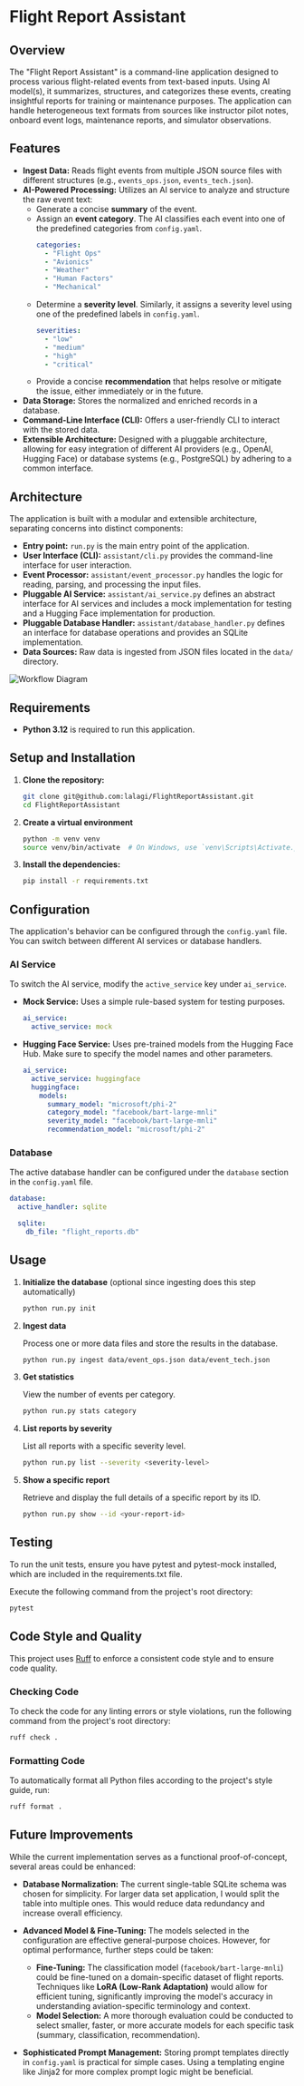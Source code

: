 # Flight Report Assistant

## Overview

The "Flight Report Assistant" is a command-line application designed to process various flight-related events from text-based inputs. Using AI model(s), it summarizes, structures, and categorizes these events, creating insightful reports for training or maintenance purposes. The application can handle heterogeneous text formats from sources like instructor pilot notes, onboard event logs, maintenance reports, and simulator observations.

## Features

-   **Ingest Data:** Reads flight events from multiple JSON source files with different structures (e.g., `events_ops.json`, `events_tech.json`).
-   **AI-Powered Processing:** Utilizes an AI service to analyze and structure the raw event text:
    -   Generate a concise **summary** of the event.
    -   Assign an **event category**. The AI classifies each event into one of the predefined categories from `config.yaml`.
        ```yaml
        categories:
          - "Flight Ops"
          - "Avionics"
          - "Weather"
          - "Human Factors"
          - "Mechanical"
        ```
    -   Determine a **severity level**. Similarly, it assigns a severity level using one of the predefined labels in `config.yaml`.
        ```yaml
        severities:
          - "low"
          - "medium"
          - "high"
          - "critical"
        ```
    -   Provide a concise **recommendation** that helps resolve or mitigate the issue, either immediately or in the future.
-   **Data Storage:** Stores the normalized and enriched records in a database.
-   **Command-Line Interface (CLI):** Offers a user-friendly CLI to interact with the stored data.
-   **Extensible Architecture:** Designed with a pluggable architecture, allowing for easy integration of different AI providers (e.g., OpenAI, Hugging Face) or database systems (e.g., PostgreSQL) by adhering to a common interface.
## Architecture

The application is built with a modular and extensible architecture, separating concerns into distinct components:

-   **Entry point:** `run.py` is the main entry point of the application.
-   **User Interface (CLI):** `assistant/cli.py` provides the command-line interface for user interaction.
-   **Event Processor:** `assistant/event_processor.py` handles the logic for reading, parsing, and processing the input files.
-   **Pluggable AI Service:** `assistant/ai_service.py` defines an abstract interface for AI services and includes a mock implementation for testing and a Hugging Face implementation for production.
-   **Pluggable Database Handler:** `assistant/database_handler.py` defines an interface for database operations and provides an SQLite implementation.
-   **Data Sources:** Raw data is ingested from JSON files located in the `data/` directory.

![Workflow Diagram](workflow.png)

## Requirements
-   **Python 3.12** is required to run this application.

## Setup and Installation

1.  **Clone the repository:**
    ```bash
    git clone git@github.com:lalagi/FlightReportAssistant.git
    cd FlightReportAssistant
    ```

2.  **Create a virtual environment**
    ```bash
    python -m venv venv
    source venv/bin/activate  # On Windows, use `venv\Scripts\Activate.ps1`
    ```

3.  **Install the dependencies:**
    ```bash
    pip install -r requirements.txt
    ```

## Configuration

The application's behavior can be configured through the `config.yaml` file. You can switch between different AI services or database handlers.

### AI Service

To switch the AI service, modify the `active_service` key under `ai_service`.

-   **Mock Service:** Uses a simple rule-based system for testing purposes.
    ```yaml
    ai_service:
      active_service: mock
    ```

-   **Hugging Face Service:** Uses pre-trained models from the Hugging Face Hub. Make sure to specify the model names and other parameters.
    ```yaml
    ai_service:
      active_service: huggingface
      huggingface:
        models:
          summary_model: "microsoft/phi-2"
          category_model: "facebook/bart-large-mnli"
          severity_model: "facebook/bart-large-mnli"
          recommendation_model: "microsoft/phi-2"
    ```

### Database

The active database handler can be configured under the `database` section in the `config.yaml` file. 

```yaml
database:
  active_handler: sqlite

  sqlite:
    db_file: "flight_reports.db"
```

## Usage

1. **Initialize the database** (optional since ingesting does this step automatically)

    ```bash
    python run.py init
    ```

2. **Ingest data**

    Process one or more data files and store the results in the database.
    ```bash
    python run.py ingest data/event_ops.json data/event_tech.json
    ```

3. **Get statistics**

    View the number of events per category.
    ```bash
    python run.py stats category
    ```

4. **List reports by severity**

    List all reports with a specific severity level.
    ```bash
    python run.py list --severity <severity-level>
    ```

5. **Show a specific report**

    Retrieve and display the full details of a specific report by its ID.
    ```bash
    python run.py show --id <your-report-id>
    ```

## Testing

To run the unit tests, ensure you have pytest and pytest-mock installed, which are included in the requirements.txt file.

Execute the following command from the project's root directory:
```bash
pytest
```

## Code Style and Quality

This project uses [Ruff](https://github.com/astral-sh/ruff) to enforce a consistent code style and to ensure code quality. 

### Checking Code

To check the code for any linting errors or style violations, run the following command from the project's root directory:

```bash
ruff check .
```

### Formatting Code

To automatically format all Python files according to the project's style guide, run:

```bash
ruff format .
```

## Future Improvements

While the current implementation serves as a functional proof-of-concept, several areas could be enhanced:

-   **Database Normalization:** The current single-table SQLite schema was chosen for simplicity. For larger data set application, I would split the table into multiple ones. This would reduce data redundancy and increase overall efficiency.

-   **Advanced Model & Fine-Tuning:** The models selected in the configuration are effective general-purpose choices. However, for optimal performance, further steps could be taken:
    -   **Fine-Tuning:** The classification model (`facebook/bart-large-mnli`) could be fine-tuned on a domain-specific dataset of flight reports. Techniques like **LoRA (Low-Rank Adaptation)** would allow for efficient tuning, significantly improving the model's accuracy in understanding aviation-specific terminology and context.
    -   **Model Selection:** A more thorough evaluation could be conducted to select smaller, faster, or more accurate models for each specific task (summary, classification, recommendation).

-   **Sophisticated Prompt Management:** Storing prompt templates directly in `config.yaml` is practical for simple cases. Using a templating engine like Jinja2 for more complex prompt logic might be beneficial.

